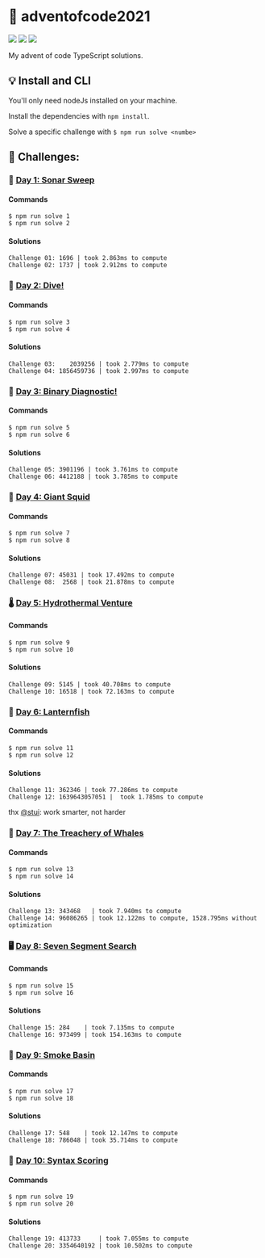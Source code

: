 # 🎄 adventofcode2021
![](https://img.shields.io/badge/day%20📅-10-blue)
![](https://img.shields.io/badge/stars%20⭐-20-yellow)
![](https://img.shields.io/badge/days%20completed-10-red)

My advent of code TypeScript solutions.

## 💡 Install and CLI

You'll only need nodeJs installed on your machine.

Install the dependencies with `npm install`.

Solve a specific challenge with `$ npm run solve <numbe>`

## 🌋 Challenges:

### 🔎 [Day 1: Sonar Sweep](https://adventofcode.com/2021/day/1)

#### Commands

```
$ npm run solve 1
$ npm run solve 2
```

#### Solutions

```
Challenge 01: 1696 | took 2.863ms to compute 
Challenge 02: 1737 | took 2.912ms to compute
```


### 🤿 [Day 2: Dive!](https://adventofcode.com/2021/day/2)

#### Commands

```
$ npm run solve 3
$ npm run solve 4
```

#### Solutions

```
Challenge 03:    2039256 | took 2.779ms to compute
Challenge 04: 1856459736 | took 2.997ms to compute
```

### 📐 [Day 3: Binary Diagnostic!](https://adventofcode.com/2021/day/3)

#### Commands

```
$ npm run solve 5
$ npm run solve 6
```

#### Solutions

```
Challenge 05: 3901196 | took 3.761ms to compute
Challenge 06: 4412188 | took 3.785ms to compute
```

### 🦑 [Day 4: Giant Squid](https://adventofcode.com/2021/day/4)

#### Commands

```
$ npm run solve 7
$ npm run solve 8
```

#### Solutions

```
Challenge 07: 45031 | took 17.492ms to compute 
Challenge 08:  2568 | took 21.878ms to compute 
```

### 🌡️ [Day 5: Hydrothermal Venture](https://adventofcode.com/2021/day/5)

#### Commands

```
$ npm run solve 9
$ npm run solve 10
```

#### Solutions

```
Challenge 09: 5145 | took 40.708ms to compute
Challenge 10: 16518 | took 72.163ms to compute 
```

### 🍣 [Day 6: Lanternfish](https://adventofcode.com/2021/day/6)

#### Commands

```
$ npm run solve 11
$ npm run solve 12
```

#### Solutions

```
Challenge 11: 362346 | took 77.286ms to compute
Challenge 12: 1639643057051 |  took 1.785ms to compute
```

thx [@stui](https://github.com/stuii): work smarter, not harder

### 🐳 [Day 7: The Treachery of Whales](https://adventofcode.com/2021/day/7)

#### Commands

```
$ npm run solve 13
$ npm run solve 14
```

#### Solutions

```
Challenge 13: 343468   | took 7.940ms to compute
Challenge 14: 96086265 | took 12.122ms to compute, 1528.795ms without optimization 
```

### 🖥️ [Day 8: Seven Segment Search](https://adventofcode.com/2021/day/8)

#### Commands

```
$ npm run solve 15
$ npm run solve 16
```

#### Solutions

```
Challenge 15: 284    | took 7.135ms to compute
Challenge 16: 973499 | took 154.163ms to compute
```

### 🚬 [Day 9: Smoke Basin](https://adventofcode.com/2021/day/9)

#### Commands

```
$ npm run solve 17
$ npm run solve 18
```

#### Solutions

```
Challenge 17: 548    | took 12.147ms to compute
Challenge 18: 786048 | took 35.714ms to compute
```

### 🧠 [Day 10: Syntax Scoring](https://adventofcode.com/2021/day/10)

#### Commands

```
$ npm run solve 19
$ npm run solve 20
```

#### Solutions

```
Challenge 19: 413733     | took 7.055ms to compute
Challenge 20: 3354640192 | took 10.502ms to compute
```
